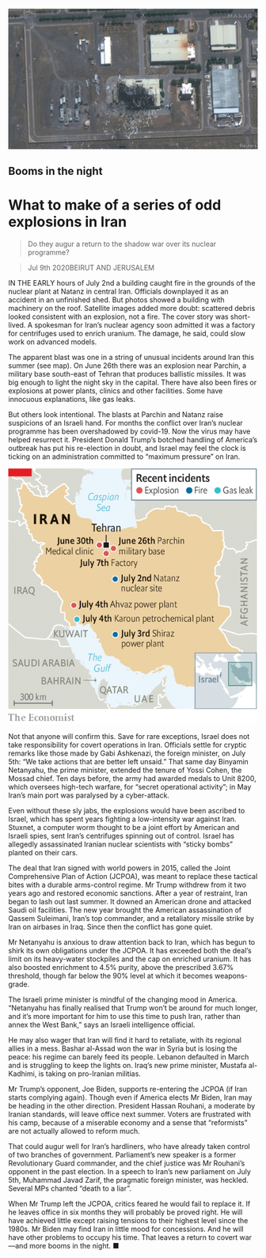 ![](./images/20200711_MAP005_0.jpg)

## Booms in the night

# What to make of a series of odd explosions in Iran

> Do they augur a return to the shadow war over its nuclear programme?

> Jul 9th 2020BEIRUT AND JERUSALEM

IN THE EARLY hours of July 2nd a building caught fire in the grounds of the nuclear plant at Natanz in central Iran. Officials downplayed it as an accident in an unfinished shed. But photos showed a building with machinery on the roof. Satellite images added more doubt: scattered debris looked consistent with an explosion, not a fire. The cover story was short-lived. A spokesman for Iran’s nuclear agency soon admitted it was a factory for centrifuges used to enrich uranium. The damage, he said, could slow work on advanced models.

The apparent blast was one in a string of unusual incidents around Iran this summer (see map). On June 26th there was an explosion near Parchin, a military base south-east of Tehran that produces ballistic missiles. It was big enough to light the night sky in the capital. There have also been fires or explosions at power plants, clinics and other facilities. Some have innocuous explanations, like gas leaks.

But others look intentional. The blasts at Parchin and Natanz raise suspicions of an Israeli hand. For months the conflict over Iran’s nuclear programme has been overshadowed by covid-19. Now the virus may have helped resurrect it. President Donald Trump’s botched handling of America’s outbreak has put his re-election in doubt, and Israel may feel the clock is ticking on an administration committed to “maximum pressure” on Iran.

![](./images/20200711_MAM984.png)

Not that anyone will confirm this. Save for rare exceptions, Israel does not take responsibility for covert operations in Iran. Officials settle for cryptic remarks like those made by Gabi Ashkenazi, the foreign minister, on July 5th: “We take actions that are better left unsaid.” That same day Binyamin Netanyahu, the prime minister, extended the tenure of Yossi Cohen, the Mossad chief. Ten days before, the army had awarded medals to Unit 8200, which oversees high-tech warfare, for “secret operational activity”; in May Iran’s main port was paralysed by a cyber-attack.

Even without these sly jabs, the explosions would have been ascribed to Israel, which has spent years fighting a low-intensity war against Iran. Stuxnet, a computer worm thought to be a joint effort by American and Israeli spies, sent Iran’s centrifuges spinning out of control. Israel has allegedly assassinated Iranian nuclear scientists with “sticky bombs” planted on their cars.

The deal that Iran signed with world powers in 2015, called the Joint Comprehensive Plan of Action (JCPOA), was meant to replace these tactical bites with a durable arms-control regime. Mr Trump withdrew from it two years ago and restored economic sanctions. After a year of restraint, Iran began to lash out last summer. It downed an American drone and attacked Saudi oil facilities. The new year brought the American assassination of Qassem Suleimani, Iran’s top commander, and a retaliatory missile strike by Iran on airbases in Iraq. Since then the conflict has gone quiet.

Mr Netanyahu is anxious to draw attention back to Iran, which has begun to shirk its own obligations under the JCPOA. It has exceeded both the deal’s limit on its heavy-water stockpiles and the cap on enriched uranium. It has also boosted enrichment to 4.5% purity, above the prescribed 3.67% threshold, though far below the 90% level at which it becomes weapons-grade.

The Israeli prime minister is mindful of the changing mood in America. “Netanyahu has finally realised that Trump won’t be around for much longer, and it’s more important for him to use this time to push Iran, rather than annex the West Bank,” says an Israeli intelligence official.

He may also wager that Iran will find it hard to retaliate, with its regional allies in a mess. Bashar al-Assad won the war in Syria but is losing the peace: his regime can barely feed its people. Lebanon defaulted in March and is struggling to keep the lights on. Iraq’s new prime minister, Mustafa al-Kadhimi, is taking on pro-Iranian militias.

Mr Trump’s opponent, Joe Biden, supports re-entering the JCPOA (if Iran starts complying again). Though even if America elects Mr Biden, Iran may be heading in the other direction. President Hassan Rouhani, a moderate by Iranian standards, will leave office next summer. Voters are frustrated with his camp, because of a miserable economy and a sense that “reformists” are not actually allowed to reform much.

That could augur well for Iran’s hardliners, who have already taken control of two branches of government. Parliament’s new speaker is a former Revolutionary Guard commander, and the chief justice was Mr Rouhani’s opponent in the past election. In a speech to Iran’s new parliament on July 5th, Muhammad Javad Zarif, the pragmatic foreign minister, was heckled. Several MPs chanted “death to a liar”.

When Mr Trump left the JCPOA, critics feared he would fail to replace it. If he leaves office in six months they will probably be proved right. He will have achieved little except raising tensions to their highest level since the 1980s. Mr Biden may find Iran in little mood for concessions. And he will have other problems to occupy his time. That leaves a return to covert war—and more booms in the night. ■